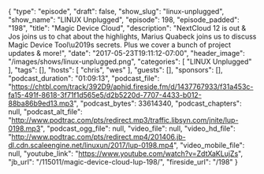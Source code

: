 {
  "type": "episode",
  "draft": false,
  "show_slug": "linux-unplugged",
  "show_name": "LINUX Unplugged",
  "episode": 198,
  "episode_padded": "198",
  "title": "Magic Device Cloud",
  "description": "NextCloud 12 is out & Jos joins us to chat about the highlights, Marius Quabeck joins us to discuss Magic Device Tool\u2019s secrets. Plus we cover a bunch of project updates & more!",
  "date": "2017-05-23T19:11:12-07:00",
  "header_image": "/images/shows/linux-unplugged.png",
  "categories": [
    "LINUX Unplugged"
  ],
  "tags": [],
  "hosts": [
    "chris",
    "wes"
  ],
  "guests": [],
  "sponsors": [],
  "podcast_duration": "01:09:13",
  "podcast_file": "https://chtbl.com/track/392D9/aphid.fireside.fm/d/1437767933/f31a453c-fa15-491f-8618-3f71f1d565e5/d2b5220d-7707-4433-b012-88ba86b9ed13.mp3",
  "podcast_bytes": 33614340,
  "podcast_chapters": null,
  "podcast_alt_file": "http://www.podtrac.com/pts/redirect.mp3/traffic.libsyn.com/jnite/lup-0198.mp3",
  "podcast_ogg_file": null,
  "video_file": null,
  "video_hd_file": "http://www.podtrac.com/pts/redirect.mp4/201406.jb-dl.cdn.scaleengine.net/linuxun/2017/lup-0198.mp4",
  "video_mobile_file": null,
  "youtube_link": "https://www.youtube.com/watch?v=ZdtXaKLujZs",
  "jb_url": "/115011/magic-device-cloud-lup-198/",
  "fireside_url": "/198"
}

